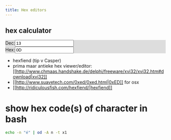 ```yaml
---
title: Hex editors
---
```


## hex calculator
<div class="row" style='background:#ddd'>
  <div class="col-3">Dec:<input id='dec' type="text" value="13" onchange="hex.value=parseInt(this.value).toString(16);"></div>
  <div class="col-3">Hex:<input id='hex' type="text" value="0D" onchange="dec.value=parseInt(this.value, 16)"></div>
</div>

* hexfiend (tip v Casper)
* prima maar antieke hex viewer/editor: [[http://www.chmaas.handshake.de/delphi/freeware/xvi32/xvi32.htm#download|xvi32]]
* [[http://www.suavetech.com/0xed/0xed.html|0xED]] for osx 
* [[http://ridiculousfish.com/hexfiend/|hexfiend]]

# show hex code(s) of character in bash
```bash
echo -n "é" | od -A n -t x1
```
